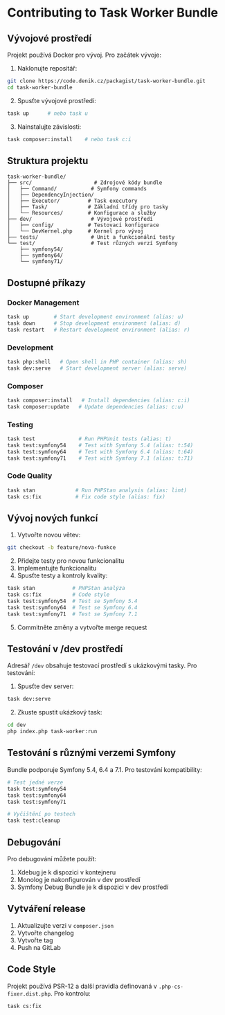 # Contributing to Task Worker Bundle

## Vývojové prostředí

Projekt používá Docker pro vývoj. Pro začátek vývoje:

1. Naklonujte repositář:
```bash
git clone https://code.denik.cz/packagist/task-worker-bundle.git
cd task-worker-bundle
```

2. Spusťte vývojové prostředí:
```bash
task up      # nebo task u
```

3. Nainstalujte závislosti:
```bash
task composer:install    # nebo task c:i
```

## Struktura projektu

```
task-worker-bundle/
├── src/                    # Zdrojové kódy bundle
│   ├── Command/           # Symfony commands
│   ├── DependencyInjection/
│   ├── Executor/         # Task executory
│   ├── Task/             # Základní třídy pro tasky
│   └── Resources/        # Konfigurace a služby
├── dev/                   # Vývojové prostředí
│   ├── config/           # Testovací konfigurace
│   └── DevKernel.php     # Kernel pro vývoj
├── tests/                 # Unit a funkcionální testy
└── test/                  # Test různých verzí Symfony
    ├── symfony54/
    ├── symfony64/
    └── symfony71/
```

## Dostupné příkazy

### Docker Management
```bash
task up        # Start development environment (alias: u)
task down      # Stop development environment (alias: d)
task restart   # Restart development environment (alias: r)
```

### Development
```bash
task php:shell   # Open shell in PHP container (alias: sh)
task dev:serve   # Start development server (alias: serve)
```

### Composer
```bash
task composer:install   # Install dependencies (alias: c:i)
task composer:update   # Update dependencies (alias: c:u)
```

### Testing
```bash
task test              # Run PHPUnit tests (alias: t)
task test:symfony54    # Test with Symfony 5.4 (alias: t:54)
task test:symfony64    # Test with Symfony 6.4 (alias: t:64)
task test:symfony71    # Test with Symfony 7.1 (alias: t:71)
```

### Code Quality
```bash
task stan             # Run PHPStan analysis (alias: lint)
task cs:fix           # Fix code style (alias: fix)
```

## Vývoj nových funkcí

1. Vytvořte novou větev:
```bash
git checkout -b feature/nova-funkce
```

2. Přidejte testy pro novou funkcionalitu
3. Implementujte funkcionalitu
4. Spusťte testy a kontroly kvality:
```bash
task stan            # PHPStan analýza
task cs:fix          # Code style
task test:symfony54  # Test se Symfony 5.4
task test:symfony64  # Test se Symfony 6.4
task test:symfony71  # Test se Symfony 7.1
```

5. Commitněte změny a vytvořte merge request

## Testování v /dev prostředí

Adresář `/dev` obsahuje testovací prostředí s ukázkovými tasky. Pro testování:

1. Spusťte dev server:
```bash
task dev:serve
```

2. Zkuste spustit ukázkový task:
```bash
cd dev
php index.php task-worker:run
```

## Testování s různými verzemi Symfony

Bundle podporuje Symfony 5.4, 6.4 a 7.1. Pro testování kompatibility:

```bash
# Test jedné verze
task test:symfony54
task test:symfony64
task test:symfony71

# Vyčištění po testech
task test:cleanup
```

## Debugování

Pro debugování můžete použít:

1. Xdebug je k dispozici v kontejneru
2. Monolog je nakonfigurován v dev prostředí
3. Symfony Debug Bundle je k dispozici v dev prostředí

## Vytváření release

1. Aktualizujte verzi v `composer.json`
2. Vytvořte changelog
3. Vytvořte tag
4. Push na GitLab

## Code Style

Projekt používá PSR-12 a další pravidla definovaná v `.php-cs-fixer.dist.php`. Pro kontrolu:

```bash
task cs:fix
```